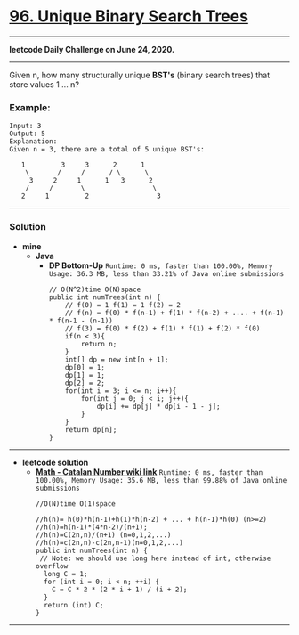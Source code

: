 # [96. Unique Binary Search Trees](https://leetcode.com/problems/unique-binary-search-trees/)

---

**leetcode Daily Challenge on June 24, 2020.**

---

Given n, how many structurally unique **BST's** (binary search trees) that store values 1 ... n?

### Example:
```
Input: 3
Output: 5
Explanation:
Given n = 3, there are a total of 5 unique BST's:

   1         3     3      2      1
    \       /     /      / \      \
     3     2     1      1   3      2
    /     /       \                 \
   2     1         2                 3
```

---


### Solution
* **mine**
  * **Java**
    * **DP Bottom-Up** `Runtime: 0 ms, faster than 100.00%, Memory Usage: 36.3 MB, less than 33.21% of Java online submissions`
      ```
      // O(N^2)time O(N)space
      public int numTrees(int n) {
          // f(0) = 1 f(1) = 1 f(2) = 2
          // f(n) = f(0) * f(n-1) + f(1) * f(n-2) + .... + f(n-1) * f(n-1 - (n-1))
          // f(3) = f(0) * f(2) + f(1) * f(1) + f(2) * f(0)
          if(n < 3){
              return n;
          }
          int[] dp = new int[n + 1];
          dp[0] = 1;
          dp[1] = 1;
          dp[2] = 2;
          for(int i = 3; i <= n; i++){
              for(int j = 0; j < i; j++){
                  dp[i] += dp[j] * dp[i - 1 - j];
              }   
          }
          return dp[n];
      }
      ```
  
---

* **leetcode solution**
  * **[Math - Catalan Number  wiki link](https://en.wikipedia.org/wiki/Catalan_number)** `Runtime: 0 ms, faster than 100.00%, Memory Usage: 35.6 MB, less than 99.88% of Java online submissions`
    ```
    //O(N)time O(1)space

    //h(n)= h(0)*h(n-1)+h(1)*h(n-2) + ... + h(n-1)*h(0) (n>=2)
    //h(n)=h(n-1)*(4*n-2)/(n+1);
    //h(n)=C(2n,n)/(n+1) (n=0,1,2,...)
    //h(n)=c(2n,n)-c(2n,n-1)(n=0,1,2,...)
    public int numTrees(int n) {
     // Note: we should use long here instead of int, otherwise overflow
      long C = 1;
      for (int i = 0; i < n; ++i) {
        C = C * 2 * (2 * i + 1) / (i + 2);
      }
      return (int) C;
    }
    ```


---

